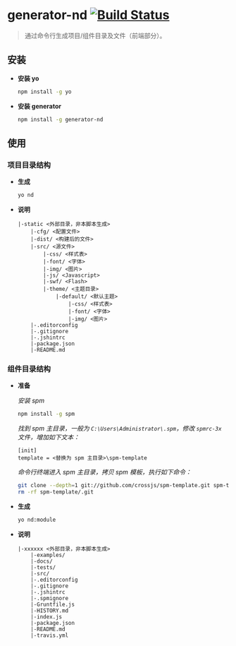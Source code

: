 # generator-nd [![Build Status](https://secure.travis-ci.org/crossjs/generator-nd.png?branch=master)](https://travis-ci.org/crossjs/generator-nd)

> 通过命令行生成项目/组件目录及文件（前端部分）。


## 安装

- **安装 yo**

    ```bash
    npm install -g yo
    ```

- **安装 generator**

    ```bash
    npm install -g generator-nd
    ```

## 使用

### 项目目录结构

- **生成**

    ```bash
    yo nd
    ```

- **说明**

    ```
    |-static <外部目录，非本脚本生成>
        |-cfg/ <配置文件>
        |-dist/ <构建后的文件>
        |-src/ <源文件>
            |-css/ <样式表>
            |-font/ <字体>
            |-img/ <图片>
            |-js/ <Javascript>
            |-swf/ <Flash>
            |-theme/ <主题目录>
                |-default/ <默认主题>
                    |-css/ <样式表>
                    |-font/ <字体>
                    |-img/ <图片>
        |-.editorconfig
        |-.gitignore
        |-.jshintrc
        |-package.json
        |-README.md
    ```


### 组件目录结构

- **准备**

    *安装 spm*

    ```bash
    npm install -g spm
    ```

    *找到 spm 主目录，一般为 `C:\Users\Administrator\.spm`，修改 `spmrc-3x` 文件，增加如下文本：*

    ```
    [init]
    template = <替换为 spm 主目录>\spm-template
    ```

    *命令行终端进入 spm 主目录，拷贝 spm 模板，执行如下命令：*

    ```bash
    git clone --depth=1 git://github.com/crossjs/spm-template.git spm-template
    rm -rf spm-template/.git
    ```

- **生成**

    ```bash
    yo nd:module
    ```

- **说明**

    ```
    |-xxxxxx <外部目录，非本脚本生成>
        |-examples/
        |-docs/
        |-tests/
        |-src/
        |-.editorconfig
        |-.gitignore
        |-.jshintrc
        |-.spmignore
        |-Gruntfile.js
        |-HISTORY.md
        |-index.js
        |-package.json
        |-README.md
        |-travis.yml
    ```
